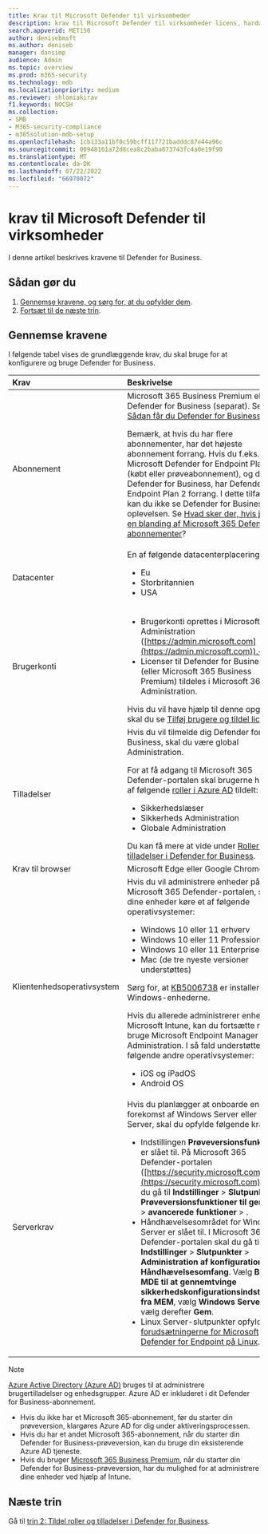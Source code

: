 ```yaml
---
title: Krav til Microsoft Defender til virksomheder
description: krav til Microsoft Defender til virksomheder licens, hardware og software
search.appverid: MET150
author: denisebmsft
ms.author: deniseb
manager: dansimp
audience: Admin
ms.topic: overview
ms.prod: m365-security
ms.technology: mdb
ms.localizationpriority: medium
ms.reviewer: shlomiakirav
f1.keywords: NOCSH
ms.collection:
- SMB
- M365-security-compliance
- m365solution-mdb-setup
ms.openlocfilehash: 1cb133a11bf0c59bcff117721badddc87e44a96c
ms.sourcegitcommit: 00948161a72d8cea8c2baba873743fc4a0e19f90
ms.translationtype: MT
ms.contentlocale: da-DK
ms.lasthandoff: 07/22/2022
ms.locfileid: "66970072"
---
```

# <a name="microsoft-defender-for-business-requirements"></a>krav til Microsoft Defender til virksomheder

I denne artikel beskrives kravene til Defender for Business.

## <a name="what-to-do"></a>Sådan gør du

1. [Gennemse kravene, og sørg for, at du opfylder dem](#review-the-requirements).
2. [Fortsæt til de næste trin](#next-steps).


## <a name="review-the-requirements"></a>Gennemse kravene

I følgende tabel vises de grundlæggende krav, du skal bruge for at konfigurere og bruge Defender for Business.

| Krav | Beskrivelse |
|:---|:---|
| Abonnement | Microsoft 365 Business Premium eller Defender for Business (separat). Se [Sådan får du Defender for Business](get-defender-business.md).<p>Bemærk, at hvis du har flere abonnementer, har det højeste abonnement forrang. Hvis du f.eks. har Microsoft Defender for Endpoint Plan 2 (købt eller prøveabonnement), og du får Defender for Business, har Defender for Endpoint Plan 2 forrang. I dette tilfælde kan du ikke se Defender for Business-oplevelsen. Se [Hvad sker der, hvis jeg har en blanding af Microsoft 365 Defender abonnementer](mdb-faq.yml#what-happens-if-i-have-a-mix-of-microsoft-endpoint-security-subscriptions)?  |
| Datacenter | En af følgende datacenterplaceringer: <ul><li>Eu</li><li>Storbritannien</li><li>USA</li></ul> |
| Brugerkonti |<ul><li>Brugerkonti oprettes i Microsoft 365 Administration ([https://admin.microsoft.com](https://admin.microsoft.com)).</li><li>Licenser til Defender for Business (eller Microsoft 365 Business Premium) tildeles i Microsoft 365 Administration.</li></ul>Hvis du vil have hjælp til denne opgave, skal du se [Tilføj brugere og tildel licenser](mdb-add-users.md). |
| Tilladelser  | Hvis du vil tilmelde dig Defender for Business, skal du være global Administration.<p>For at få adgang til Microsoft 365 Defender-portalen skal brugerne have en af følgende [roller i Azure AD](mdb-roles-permissions.md) tildelt:<ul><li>Sikkerhedslæser</li><li>Sikkerheds Administration</li><li>Globale Administration</li></ul>Du kan få mere at vide under [Roller og tilladelser i Defender for Business](mdb-roles-permissions.md). |
| Krav til browser | Microsoft Edge eller Google Chrome |
| Klientenhedsoperativsystem | Hvis du vil administrere enheder på Microsoft 365 Defender-portalen, skal dine enheder køre et af følgende operativsystemer: <ul><li>Windows 10 eller 11 erhverv</li><li>Windows 10 eller 11 Professional</li><li>Windows 10 eller 11 Enterprise</li><li>Mac (de tre nyeste versioner understøttes)</li></ul><p>Sørg for, at [KB5006738](https://support.microsoft.com/topic/october-26-2021-kb5006738-os-builds-19041-1320-19042-1320-and-19043-1320-preview-ccbce6bf-ae00-4e66-9789-ce8e7ea35541) er installeret på Windows-enhederne. <p>Hvis du allerede administrerer enheder i Microsoft Intune, kan du fortsætte med at bruge Microsoft Endpoint Manager Administration. I så fald understøttes følgende andre operativsystemer: <ul><li>iOS og iPadOS</li><li>Android OS</li></ul> |
| Serverkrav | Hvis du planlægger at onboarde en forekomst af Windows Server eller Linux Server, skal du opfylde følgende krav: <ul><li>Indstillingen **Prøveversionsfunktioner** er slået til. På Microsoft 365 Defender-portalen ([https://security.microsoft.com](https://security.microsoft.com)) skal du gå til **Indstillinger** > **Slutpunkter** > **Prøveversionsfunktioner til generelle** > **avancerede funktioner** > .</li><li>Håndhævelsesområdet for Windows Server er slået til. I Microsoft 365 Defender-portalen skal du gå til **Indstillinger** > **Slutpunkter** > **Administration af konfiguration** > **Håndhævelsesomfang**. Vælg **Brug MDE til at gennemtvinge sikkerhedskonfigurationsindstillinger fra MEM**, vælg  **Windows Server**, og vælg derefter **Gem**.</li><li>Linux Server-slutpunkter opfylder [forudsætningerne for Microsoft Defender for Endpoint på Linux](../defender-endpoint/microsoft-defender-endpoint-linux.md#prerequisites).</li></ul> |

> [!NOTE]
> [Azure Active Directory (Azure AD)](/azure/active-directory/fundamentals/active-directory-whatis) bruges til at administrere brugertilladelser og enhedsgrupper. Azure AD er inkluderet i dit Defender for Business-abonnement. 
> - Hvis du ikke har et Microsoft 365-abonnement, før du starter din prøveversion, klargøres Azure AD for dig under aktiveringsprocessen. 
> - Hvis du har et andet Microsoft 365-abonnement, når du starter din Defender for Business-prøveversion, kan du bruge din eksisterende Azure AD tjeneste. 
> - Hvis du bruger [Microsoft 365 Business Premium](../../business/index.yml), når du starter din Defender for Business-prøveversion, har du mulighed for at administrere dine enheder ved hjælp af Intune.

## <a name="next-steps"></a>Næste trin

Gå til [trin 2: Tildel roller og tilladelser i Defender for Business](mdb-roles-permissions.md).
 

